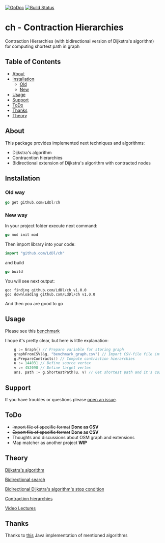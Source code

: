 [![GoDoc](https://godoc.org/github.com/golang/gddo?status.svg)](https://godoc.org/github.com/LdDl/ch)
[![Build Status](https://travis-ci.com/LdDl/ch.svg?branch=master)](https://travis-ci.com/LdDl/ch)

# ch - Contraction Hierarchies
Contraction Hierarchies (with bidirectional version of Dijkstra's algorithm) for computing shortest path in graph

## Table of Contents

- [About](#about)
- [Installation](#usage)
    - [Old](#old-way)
    - [New](#new-way)
- [Usage](#usage)
- [Support](#support)
- [ToDo](#todo)
- [Thanks](#thanks)
- [Theory](#theory)

## About
This package provides implemented next techniques and algorithms:
* Dijkstra's algorithm
* Contracntion hierarchies
* Bidirectional extension of Dijkstra's algorithm with contracted nodes

## Installation

### Old way
```go
go get github.com/LdDl/ch
```


### New way
In your project folder execute next command:
```go
go mod init mod
```
Then import library into your code:
```go
import "github.com/LdDl/ch"
```
and build
```go
go build
```
You will see next output:
```shell
go: finding github.com/LdDl/ch v1.0.0
go: downloading github.com/LdDl/ch v1.0.0
```
And then you are good to go 

## Usage

Please see this [benchmark](bidirectional_ch_test.go#L44)

I hope it's pretty clear, but here is little explanation:
```go
    g := Graph{} // Prepare variable for storing graph
    graphFromCSV(&g, "benchmark_graph.csv") // Import CSV-file file into programm
    g.PrepareContracts() // Compute contraction hierarchies
    u := 144031 // Define source vertex
    v := 452090 // Define target vertex
    ans, path := g.ShortestPath(u, v) // Get shortest path and it's cost between source and target vertex
```

## Support

If you have troubles or questions please [open an issue](https://github.com/LdDl/ch/issues/new).

## ToDo

* ~~Import file of specific format~~ **Done as CSV**
* ~~Export file of specific format~~ **Done as CSV**
* Thoughts and discussions about OSM graph and extensions
* Map matcher as another project **WIP**

## Theory
[Dijkstra's algorithm](https://en.wikipedia.org/wiki/Dijkstra%27s_algorithm)

[Bidirectional search](https://en.wikipedia.org/wiki/Bidirectional_search)

[Bidirectional Dijkstra's algorithm's stop condition](http://www.cs.princeton.edu/courses/archive/spr06/cos423/Handouts/EPP%20shortest%20path%20algorithms.pdf)

[Contraction hierarchies](https://en.wikipedia.org/wiki/Contraction_hierarchies)

[Video Lectures](https://ad-wiki.informatik.uni-freiburg.de/teaching/EfficientRoutePlanningSS2012)


## Thanks
Thanks to [this](https://github.com/navjindervirdee/Advanced-Shortest-Paths-Algorithms) Java implementation of mentioned algorithms
